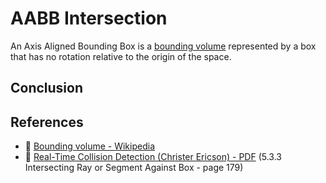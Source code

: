 # AABB Intersection

An Axis Aligned Bounding Box is a [bounding volume](https://en.wikipedia.org/wiki/Bounding_volume) represented by a box that has no rotation relative to the origin of the space.

## Conclusion

## References

- 📄 [Bounding volume - Wikipedia](https://en.wikipedia.org/wiki/Bounding_volume)
- 📄 [Real-Time Collision Detection (Christer Ericson) - PDF](https://www.r-5.org/files/books/computers/algo-list/realtime-3d/Christer_Ericson-Real-Time_Collision_Detection-EN.pdf) (5.3.3 Intersecting Ray or Segment Against Box - page 179)
